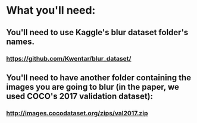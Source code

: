 # What you'll need:

## You'll need to use Kaggle's blur dataset folder's names.
### https://github.com/Kwentar/blur_dataset/


## You'll need to have another folder containing the images you are going to blur (in the paper, we used COCO's 2017 validation dataset):
### http://images.cocodataset.org/zips/val2017.zip